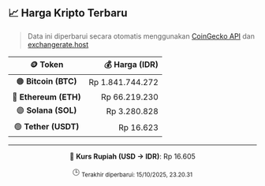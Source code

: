 

<!-- HARGA_KRIPTO -->
## 📈 Harga Kripto Terbaru

> Data ini diperbarui secara otomatis menggunakan [CoinGecko API](https://www.coingecko.com/) dan [exchangerate.host](https://exchangerate.host/)

<div align="center">

| 🪙 Token | 💰 Harga (IDR) |
|:------:|---------------:|
| 🟠 **Bitcoin (BTC)**   | Rp 1.841.744.272 |
| 🔵 **Ethereum (ETH)**  | Rp 66.219.230 |
| 🟣 **Solana (SOL)**    | Rp 3.280.828 |
| 🟢 **Tether (USDT)**   | Rp 16.623 |

---

💱 **Kurs Rupiah (USD → IDR)**: Rp 16.605

🕒 <sub>Terakhir diperbarui: 15/10/2025, 23.20.31</sub>

</div>
<!-- /HARGA_KRIPTO -->